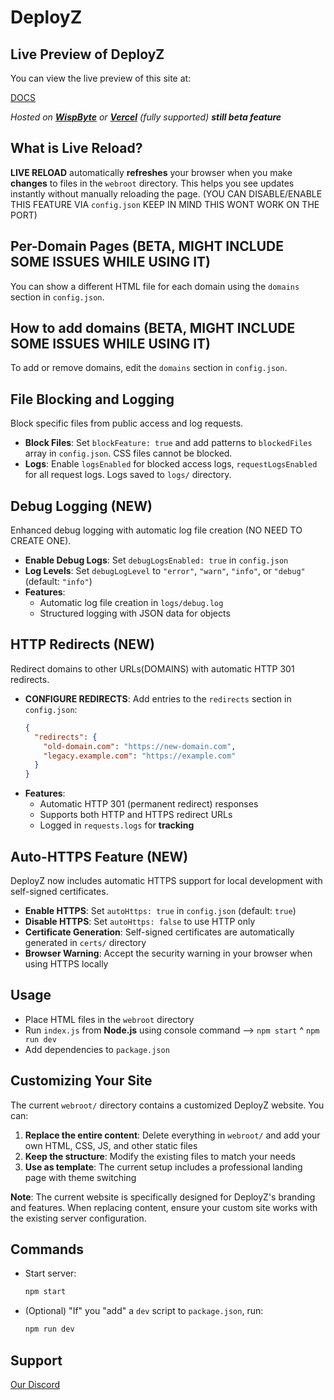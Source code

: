 # DeployZ
## Live Preview of DeployZ

You can view the live preview of this site at:

[DOCS](https://www.sayrz.com/docs/)

_Hosted on [**WispByte**](https://billing.wispbyte.com/order/forms/a/MzAxNg==) or [**Vercel**](vercel.com) (fully supported) **still beta feature**_

## What is Live Reload?

**LIVE RELOAD** automatically __refreshes__ your browser when you make __changes__ to files in the `webroot` directory. This helps you see updates instantly without manually reloading the page. (YOU CAN DISABLE/ENABLE THIS FEATURE VIA `config.json` KEEP IN MIND THIS WONT WORK ON THE PORT)

## Per-Domain Pages (BETA, MIGHT INCLUDE SOME ISSUES WHILE USING IT)

You can show a different HTML file for each domain using the `domains` section in `config.json`.

## How to add domains (BETA, MIGHT INCLUDE SOME ISSUES WHILE USING IT)
To add or remove domains, edit the `domains` section in `config.json`.

## File Blocking and Logging

Block specific files from public access and log requests.

- **Block Files**: Set `blockFeature: true` and add patterns to `blockedFiles` array in `config.json`. CSS files cannot be blocked.
- **Logs**: Enable `logsEnabled` for blocked access logs, `requestLogsEnabled` for all request logs. Logs saved to `logs/` directory.

## Debug Logging (NEW)

Enhanced debug logging with automatic log file creation (NO NEED TO CREATE ONE).

- **Enable Debug Logs**: Set `debugLogsEnabled: true` in `config.json`
- **Log Levels**: Set `debugLogLevel` to `"error"`, `"warn"`, `"info"`, or `"debug"` (default: `"info"`)
- **Features**:
  - Automatic log file creation in `logs/debug.log`
  - Structured logging with JSON data for objects

## HTTP Redirects (NEW)

Redirect domains to other URLs(DOMAINS) with automatic HTTP 301 redirects.

- **CONFIGURE REDIRECTS**: Add entries to the `redirects` section in `config.json`:
  ```json
  {
    "redirects": {
      "old-domain.com": "https://new-domain.com",
      "legacy.example.com": "https://example.com"
    }
  }
  ```
- **Features**:
  - Automatic HTTP 301 (permanent redirect) responses
  - Supports both HTTP and HTTPS redirect URLs
  - Logged in `requests.logs` for **tracking**

## Auto-HTTPS Feature (NEW)

DeployZ now includes automatic HTTPS support for local development with self-signed certificates.

- **Enable HTTPS**: Set `autoHttps: true` in `config.json` (default: `true`)
- **Disable HTTPS**: Set `autoHttps: false` to use HTTP only
- **Certificate Generation**: Self-signed certificates are automatically generated in `certs/` directory
- **Browser Warning**: Accept the security warning in your browser when using HTTPS locally

## Usage

- Place HTML files in the `webroot` directory
- Run `index.js` from **Node.js** using console command --> `npm start` ^ `npm run dev`
- Add dependencies to `package.json`

## Customizing Your Site

The current `webroot/` directory contains a customized DeployZ website. You can:

1. **Replace the entire content**: Delete everything in `webroot/` and add your own HTML, CSS, JS, and other static files
2. **Keep the structure**: Modify the existing files to match your needs
3. **Use as template**: The current setup includes a professional landing page with theme switching

**Note**: The current website is specifically designed for DeployZ's branding and features. When replacing content, ensure your custom site works with the existing server configuration.

## Commands

- Start server:
	```bash
	npm start
	```

- (Optional) "If" you "add" a `dev` script to `package.json`, run:
	```bash
	npm run dev
	```

## Support
[Our Discord](https://discord.gg/XmffUUgx)
